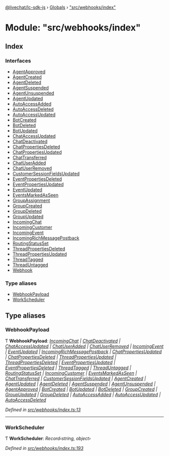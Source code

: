 [@livechat/lc-sdk-js](../README.md) › [Globals](../globals.md) › ["src/webhooks/index"](_src_webhooks_index_.md)

# Module: "src/webhooks/index"

## Index

### Interfaces

* [AgentApproved](../interfaces/_src_webhooks_index_.agentapproved.md)
* [AgentCreated](../interfaces/_src_webhooks_index_.agentcreated.md)
* [AgentDeleted](../interfaces/_src_webhooks_index_.agentdeleted.md)
* [AgentSuspended](../interfaces/_src_webhooks_index_.agentsuspended.md)
* [AgentUnsuspended](../interfaces/_src_webhooks_index_.agentunsuspended.md)
* [AgentUpdated](../interfaces/_src_webhooks_index_.agentupdated.md)
* [AutoAccessAdded](../interfaces/_src_webhooks_index_.autoaccessadded.md)
* [AutoAccessDeleted](../interfaces/_src_webhooks_index_.autoaccessdeleted.md)
* [AutoAccessUpdated](../interfaces/_src_webhooks_index_.autoaccessupdated.md)
* [BotCreated](../interfaces/_src_webhooks_index_.botcreated.md)
* [BotDeleted](../interfaces/_src_webhooks_index_.botdeleted.md)
* [BotUpdated](../interfaces/_src_webhooks_index_.botupdated.md)
* [ChatAccessUpdated](../interfaces/_src_webhooks_index_.chataccessupdated.md)
* [ChatDeactivated](../interfaces/_src_webhooks_index_.chatdeactivated.md)
* [ChatPropertiesDeleted](../interfaces/_src_webhooks_index_.chatpropertiesdeleted.md)
* [ChatPropertiesUpdated](../interfaces/_src_webhooks_index_.chatpropertiesupdated.md)
* [ChatTransferred](../interfaces/_src_webhooks_index_.chattransferred.md)
* [ChatUserAdded](../interfaces/_src_webhooks_index_.chatuseradded.md)
* [ChatUserRemoved](../interfaces/_src_webhooks_index_.chatuserremoved.md)
* [CustomerSessionFieldsUpdated](../interfaces/_src_webhooks_index_.customersessionfieldsupdated.md)
* [EventPropertiesDeleted](../interfaces/_src_webhooks_index_.eventpropertiesdeleted.md)
* [EventPropertiesUpdated](../interfaces/_src_webhooks_index_.eventpropertiesupdated.md)
* [EventUpdated](../interfaces/_src_webhooks_index_.eventupdated.md)
* [EventsMarkedAsSeen](../interfaces/_src_webhooks_index_.eventsmarkedasseen.md)
* [GroupAssignment](../interfaces/_src_webhooks_index_.groupassignment.md)
* [GroupCreated](../interfaces/_src_webhooks_index_.groupcreated.md)
* [GroupDeleted](../interfaces/_src_webhooks_index_.groupdeleted.md)
* [GroupUpdated](../interfaces/_src_webhooks_index_.groupupdated.md)
* [IncomingChat](../interfaces/_src_webhooks_index_.incomingchat.md)
* [IncomingCustomer](../interfaces/_src_webhooks_index_.incomingcustomer.md)
* [IncomingEvent](../interfaces/_src_webhooks_index_.incomingevent.md)
* [IncomingRichMessagePostback](../interfaces/_src_webhooks_index_.incomingrichmessagepostback.md)
* [RoutingStatusSet](../interfaces/_src_webhooks_index_.routingstatusset.md)
* [ThreadPropertiesDeleted](../interfaces/_src_webhooks_index_.threadpropertiesdeleted.md)
* [ThreadPropertiesUpdated](../interfaces/_src_webhooks_index_.threadpropertiesupdated.md)
* [ThreadTagged](../interfaces/_src_webhooks_index_.threadtagged.md)
* [ThreadUntagged](../interfaces/_src_webhooks_index_.threaduntagged.md)
* [Webhook](../interfaces/_src_webhooks_index_.webhook.md)

### Type aliases

* [WebhookPayload](_src_webhooks_index_.md#webhookpayload)
* [WorkScheduler](_src_webhooks_index_.md#workscheduler)

## Type aliases

###  WebhookPayload

Ƭ **WebhookPayload**: *[IncomingChat](../interfaces/_src_webhooks_index_.incomingchat.md) | [ChatDeactivated](../interfaces/_src_webhooks_index_.chatdeactivated.md) | [ChatAccessUpdated](../interfaces/_src_webhooks_index_.chataccessupdated.md) | [ChatUserAdded](../interfaces/_src_webhooks_index_.chatuseradded.md) | [ChatUserRemoved](../interfaces/_src_webhooks_index_.chatuserremoved.md) | [IncomingEvent](../interfaces/_src_webhooks_index_.incomingevent.md) | [EventUpdated](../interfaces/_src_webhooks_index_.eventupdated.md) | [IncomingRichMessagePostback](../interfaces/_src_webhooks_index_.incomingrichmessagepostback.md) | [ChatPropertiesUpdated](../interfaces/_src_webhooks_index_.chatpropertiesupdated.md) | [ChatPropertiesDeleted](../interfaces/_src_webhooks_index_.chatpropertiesdeleted.md) | [ThreadPropertiesUpdated](../interfaces/_src_webhooks_index_.threadpropertiesupdated.md) | [ThreadPropertiesDeleted](../interfaces/_src_webhooks_index_.threadpropertiesdeleted.md) | [EventPropertiesUpdated](../interfaces/_src_webhooks_index_.eventpropertiesupdated.md) | [EventPropertiesDeleted](../interfaces/_src_webhooks_index_.eventpropertiesdeleted.md) | [ThreadTagged](../interfaces/_src_webhooks_index_.threadtagged.md) | [ThreadUntagged](../interfaces/_src_webhooks_index_.threaduntagged.md) | [RoutingStatusSet](../interfaces/_src_webhooks_index_.routingstatusset.md) | [IncomingCustomer](../interfaces/_src_webhooks_index_.incomingcustomer.md) | [EventsMarkedAsSeen](../interfaces/_src_webhooks_index_.eventsmarkedasseen.md) | [ChatTransferred](../interfaces/_src_webhooks_index_.chattransferred.md) | [CustomerSessionFieldsUpdated](../interfaces/_src_webhooks_index_.customersessionfieldsupdated.md) | [AgentCreated](../interfaces/_src_webhooks_index_.agentcreated.md) | [AgentUpdated](../interfaces/_src_webhooks_index_.agentupdated.md) | [AgentDeleted](../interfaces/_src_webhooks_index_.agentdeleted.md) | [AgentSuspended](../interfaces/_src_webhooks_index_.agentsuspended.md) | [AgentUnsuspended](../interfaces/_src_webhooks_index_.agentunsuspended.md) | [AgentApproved](../interfaces/_src_webhooks_index_.agentapproved.md) | [BotCreated](../interfaces/_src_webhooks_index_.botcreated.md) | [BotUpdated](../interfaces/_src_webhooks_index_.botupdated.md) | [BotDeleted](../interfaces/_src_webhooks_index_.botdeleted.md) | [GroupCreated](../interfaces/_src_webhooks_index_.groupcreated.md) | [GroupUpdated](../interfaces/_src_webhooks_index_.groupupdated.md) | [GroupDeleted](../interfaces/_src_webhooks_index_.groupdeleted.md) | [AutoAccessAdded](../interfaces/_src_webhooks_index_.autoaccessadded.md) | [AutoAccessUpdated](../interfaces/_src_webhooks_index_.autoaccessupdated.md) | [AutoAccessDeleted](../interfaces/_src_webhooks_index_.autoaccessdeleted.md)*

*Defined in [src/webhooks/index.ts:13](https://github.com/livechat/lc-sdk-js/blob/de56f05/src/webhooks/index.ts#L13)*

___

###  WorkScheduler

Ƭ **WorkScheduler**: *Record‹string, object›*

*Defined in [src/webhooks/index.ts:193](https://github.com/livechat/lc-sdk-js/blob/de56f05/src/webhooks/index.ts#L193)*
